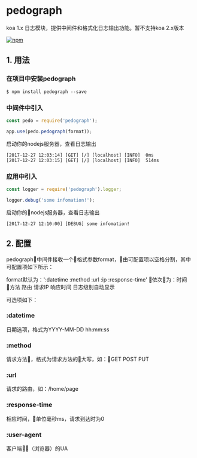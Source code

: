 # pedograph

koa 1.x 日志模块，提供中间件和格式化日志输出功能。暂不支持koa 2.x版本

[![npm](https://img.shields.io/badge/npm-v0.1.1-blue.svg)](https://www.npmjs.com/package/pedograph)

## 1. 用法

### 在项目中安装pedograph
```shell
$ npm install pedograph --save
```
### 中间件中引入
```javascript
const pedo = require('pedograph');

app.use(pedo.pedograph(format));
```
启动你的nodejs服务器，查看日志输出
```shell
[2017-12-27 12:03:14] [GET] [/] [localhost] [INFO]  0ms
[2017-12-27 12:03:15] [GET] [/] [localhost] [INFO]  514ms
```
### 应用中引入
```javascript
const logger = require('pedograph').logger;

logger.debug('some infomation!');
```
启动你的nodejs服务器，查看日志输出
```shell
[2017-12-27 12:10:00] [DEBUG] some infomation!
```

## 2. 配置

pedograph中间件接收一个格式参数format，由可配置项以空格分割，其中可配置项如下所示：

format默认为：':datetime :method :url :ip :response-time'
依次为：时间 方法 路由 请求IP 响应时间
日志级别自动显示

可选项如下：
### :datetime
日期选项，格式为YYYY-MM-DD hh:mm:ss
### :method
请求方法，格式为请求方法的大写，如：GET POST PUT
### :url
请求的路由，如：/home/page
### :response-time
相应时间，单位毫秒ms，请求到达时为0
### :user-agent
客户端（浏览器）的UA

